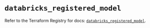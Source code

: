 # `databricks_registered_model`

Refer to the Terraform Registry for docs: [`databricks_registered_model`](https://registry.terraform.io/providers/databricks/databricks/1.85.0/docs/resources/registered_model).
